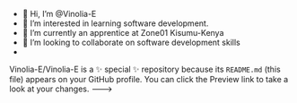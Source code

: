 - 👋 Hi, I’m @Vinolia-E
- 👀 I’m interested in learning software development.
- 🌱 I’m currently an apprentice at Zone01 Kisumu-Kenya
- 💞️ I’m looking to collaborate on software development skills
- 
Vinolia-E/Vinolia-E is a ✨ special ✨ repository because its `README.md` (this file) appears on your GitHub profile.
You can click the Preview link to take a look at your changes.
--->
